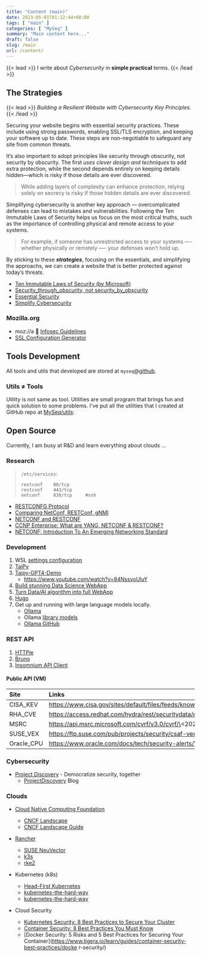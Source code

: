 ```yaml
---
title: "Content (main)"
date: 2023-05-01T01:12:44+08:00
tags: [ "main" ]
categories: [ "MySeq" ]
summary: "Main content here..."
draft: false
slug: /main
url: /content/
---
```

{{< lead >}}
I write about *Cybersecurity* in **simple practical** terms.
{{< /lead >}}

## The Strategies

{{< lead >}}
*Building a Resilient Website with Cybersecurity Key Principles.* 
{{< /lead >}}

Securing your website begins with <c2>essential security practices</c2>. 
These include using strong passwords, enabling SSL/TLS encryption, and keeping your software up to date. 
These steps are non-negotiable to safeguard any site from common threats.

It’s also important to adopt principles like <c2>security through obscurity, not security by obscurity</c2>. 
The first *uses clever design and techniques* to add extra protection, while the second depends entirely on keeping details hidden—which is risky if those details are ever discovered. 

> While adding layers of complexity can enhance protection, relying solely on secrecy is risky if those hidden details are ever discovered. 

<c2>Simplifying cybersecurity</c2> is another key approach — overcomplicated defenses can lead to mistakes and vulnerabilities. 
Following the <c2>Ten Immutable Laws of Security</c2> helps us focus on the most critical truths, such as the importance of controlling physical and remote access to your systems. 

> For example, if someone has unrestricted access to your systems —- whether physically or remotely —- your defenses won’t hold up. 

By sticking to these ***strategies***, focusing on the essentials, and simplifying the approachs, we can create a website that is better protected against today’s threats.


 * [Ten Immutable Laws of Security (by Microsoft)](/immutable_laws/)
 * [Security_through_obscurity, not security_by_obscurity](https://en.wikipedia.org/wiki/Security_through_obscurity)
 * [Essential Security](/categories/essential/)
 * [Simplify Cybersecurity](/categories/simplify/)

### Mozilla.org

 - moz://a 🦖 [Infosec Guidelines](https://infosec.mozilla.org/guidelines/)
 - [SSL Configuration Generator](https://ssl-config.mozilla.org/)

## Tools Development

All tools and utils that developed are stored at `myseq`@[github](https://github.com/myseq/).

### Utils ≠ Tools

Utility is not same as tool. Utilities are small program that brings fun and quick solution to some problems. I've put all the utilities that I created at GitHub repo at [MySeq/utils](https://github.com/myseq/utils):

<!--
## Localhost

There are few ways to search this website:
 1. Use [category](/categories/) or [tags](/tags/) 
 1. Use [Google Search](/search/)
 3. Use [monthly](/) to browse the posts quickly. [ <mark>under development</mark> ]
 -->

## Open Source 

Currently, I am busy at R&D and learn everything about clouds ...

### Research

> `/etc/services`:
>
> ```
> restconf    80/tcp
> restconf    443/tcp
> netconf     830/tcp     #ssh
> ```

 - [RESTCONFG Protocol](https://www.cisco.com/c/en/us/td/docs/ios-xml/ios/prog/configuration/168/b_168_programmability_cg/RESTCONF.pdf)
 - [Comparing NetConf, RESTConf, gNMI](https://rayka-co.com/lesson/compare-netconf-restconf-and-gnmi/)
 - [NETCONF and RESTCONF](https://www.ipspace.net/kb/CiscoAutomation/070-netconf.html)
 - [CCNP Enterprise: What are YANG, NETCONF & RESTCONF?](https://www.cbtnuggets.com/blog/certifications/cisco/ccnp-enterprise-what-are-yang-netconf-restconf)
 - [NETCONF: Introduction To An Emerging Networking Standard](https://www.networkcomputing.com/networking/netconf-introduction-emerging-networking-standard)

### Development

  1. WSL [settings configuration](https://github.com/MicrosoftDocs/wsl/blob/main/WSL/wsl-config.md)
  1. [TaiPy](https://github.com/Avaiga/taipy)
  1. [Taipy-GPT4-Demo](https://github.com/AlexandreSajus/Taipy-GPT4-Demo)
      - https://www.youtube.com/watch?v=84NssvoUluY
  1. [Build stunning Data Science WebApp](https://www.youtube.com/watch?v=vXQ6B2XwQ2g)
  1. [Turn Data/AI algorithm into full WebApp](https://www.youtube.com/watch?v=FNCF6PX0dbk)
  1. [Hugo](https://digitaldrummerj.me/series/blogging-with-hugo/)
  1. Get up and running with large language models locally. 
      - [Ollama](https://ollama.com/)
      - Ollama [library models](https://ollama.com/library)
      - [Ollama GitHub](https://github.com/ollama/ollama)

### REST API

 1. [HTTPie](https://httpio.io/app)
 1. [Bruno](https://www.usebruno.com/)
 1. [Insomnium API Client](https://github.com/ArchGPT/insomnium)

#### Public API (VM)

| Site | Links |
| :--- | :---- |
| CISA_KEV | https://www.cisa.gov/sites/default/files/feeds/known_exploited_vulnerabilities.json |
| RHA_CVE | https://access.redhat.com/hydra/rest/securitydata/cve/\<CVE-2024-2961\>.json |
| MSRC | https://api.msrc.microsoft.com/cvrf/v3.0/cvrf/\<2024-aug\> |
| SUSE_VEX | https://ftp.suse.com/pub/projects/security/csaf-vex/\<cve-2023-46842\>.json |
| Oracle_CPU | https://www.oracle.com/docs/tech/security-alerts/\<cpujul2024csaf\>.json |


### Cybersecurity

 * [Project Discovery](https://projectdiscovery.io/) - Democratize security, together
   * [ProjectDiscovery](https://blog.projectdiscovery.io/) Blog

### Clouds
 - [Cloud Native Computing Foundation](https://www.cncf.io/ "MAKE CLOUD NATIVE UBIQUITOUS")
    - [CNCF Landscape](https://landscape.cncf.io/)
    - [CNCF Landscape Guide](https://landscape.cncf.io/guide)

 - [Rancher](https://www.rancher.com/)
    - [SUSE NeuVector](https://www.suse.com/products/neuvector/)
    - [k3s](https://docs.k3s.io/)
    - [rke2](https://docs.rke2.io/)

 - Kubernetes (k8s)
    - [Head-First Kubernetes](https://head-first-kubernetes.github.io/)
    - [kubernetes-the-hard-way](https://github.com/kelseyhightower/kubernetes-the-hard-way/)
    - [kubernetes-the-hard-way](https://github.com/kelseyhightower/kubernetes-the-hard-way/tree/master/docs)

 - Cloud Security
    - [Kubernetes Security: 8 Best Practices to Secure Your Cluster](https://www.tigera.io/learn/guides/kubernetes-security/)
    - [Container Security: 8 Best Practices You Must Know](https://www.tigera.io/learn/guides/container-security-best-practices/)
    - [Docker Security: 5 Risks and 5 Best Practices for Securing Your Container](https://www.tigera.io/learn/guides/container-security-best-practices/docke
r-security/)

